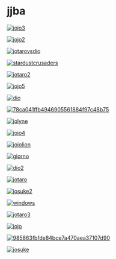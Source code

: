 # jjba

<a href="jojo3.jpg"><img alt="jojo3" src="jojo3.jpg"></a>

<a href="jojo2.jpg"><img alt="jojo2" src="jojo2.jpg"></a>

<a href="jotarovsdio.jpg"><img alt="jotarovsdio" src="jotarovsdio.jpg"></a>

<a href="stardustcrusaders.png"><img alt="stardustcrusaders" src="stardustcrusaders.png"></a>

<a href="jotaro2.jpg"><img alt="jotaro2" src="jotaro2.jpg"></a>

<a href="jojo5.png"><img alt="jojo5" src="jojo5.png"></a>

<a href="dio.jpg"><img alt="dio" src="dio.jpg"></a>

<a href="78ca041ffb4946905561884f97c48b75.jpg"><img alt="78ca041ffb4946905561884f97c48b75" src="78ca041ffb4946905561884f97c48b75.jpg"></a>

<a href="jolyne.jpg"><img alt="jolyne" src="jolyne.jpg"></a>

<a href="jojo4.jpg"><img alt="jojo4" src="jojo4.jpg"></a>

<a href="jojolion.jpg"><img alt="jojolion" src="jojolion.jpg"></a>

<a href="giorno.jpg"><img alt="giorno" src="giorno.jpg"></a>

<a href="dio2.jpg"><img alt="dio2" src="dio2.jpg"></a>

<a href="jotaro.jpg"><img alt="jotaro" src="jotaro.jpg"></a>

<a href="josuke2.jpg"><img alt="josuke2" src="josuke2.jpg"></a>

<a href="windows.jpg"><img alt="windows" src="windows.jpg"></a>

<a href="jotaro3.jpg"><img alt="jotaro3" src="jotaro3.jpg"></a>

<a href="jojo.jpg"><img alt="jojo" src="jojo.jpg"></a>

<a href="985863fbfde84bce7a470aea37107d90.jpg"><img alt="985863fbfde84bce7a470aea37107d90" src="985863fbfde84bce7a470aea37107d90.jpg"></a>

<a href="josuke.jpg"><img alt="josuke" src="josuke.jpg"></a>


